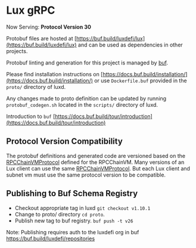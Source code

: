 # Lux gRPC

Now Serving: **Protocol Version 30**

Protobuf files are hosted at
[https://buf.build/luxdefi/lux](https://buf.build/luxdefi/lux) and
can be used as dependencies in other projects.

Protobuf linting and generation for this project is managed by
[buf](https://github.com/bufbuild/buf).

Please find installation instructions on
[https://docs.buf.build/installation/](https://docs.buf.build/installation/) or
use `Dockerfile.buf` provided in the `proto/` directory of luxd.

Any changes made to proto definition can be updated by running
`protobuf_codegen.sh` located in the `scripts/` directory of luxd.

Introduction to `buf`
[https://docs.buf.build/tour/introduction](https://docs.buf.build/tour/introduction)

## Protocol Version Compatibility

The protobuf definitions and generated code are versioned based on the
[RPCChainVMProtocol](../version/version.go#L13) defined for the RPCChainVM.
Many versions of an Lux client can use the same
[RPCChainVMProtocol](../version/version.go#L13). But each Lux client and
subnet vm must use the same protocol version to be compatible.

## Publishing to Buf Schema Registry

- Checkout appropriate tag in luxd `git checkout v1.10.1`
- Change to proto/ directory `cd proto`.
- Publish new tag to buf registry. `buf push -t v26`

Note: Publishing requires auth to the luxdefi org in buf
https://buf.build/luxdefi/repositories